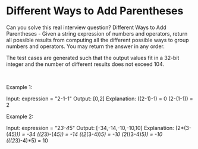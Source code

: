 # Different Ways to Add Parentheses

Can you solve this real interview question? Different Ways to Add Parentheses - Given a string expression of numbers and operators, return all possible results from computing all the different possible ways to group numbers and operators. You may return the answer in any order.

The test cases are generated such that the output values fit in a 32-bit integer and the number of different results does not exceed 104.

 

Example 1:


Input: expression = "2-1-1"
Output: [0,2]
Explanation:
((2-1)-1) = 0 
(2-(1-1)) = 2


Example 2:


Input: expression = "2*3-4*5"
Output: [-34,-14,-10,-10,10]
Explanation:
(2*(3-(4*5))) = -34 
((2*3)-(4*5)) = -14 
((2*(3-4))*5) = -10 
(2*((3-4)*5)) = -10 
(((2*3)-4)*5) = 10